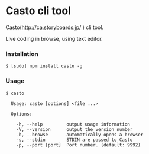 Casto cli tool
================

Casto(http://ca.storyboards.jp/ ) cli tool.

Live coding in browse, using text editor.

### Installation

```
$ [sudo] npm install casto -g
```

### Usage

```
$ casto

  Usage: casto [options] <file ...>

  Options:

    -h, --help         output usage information
    -V, --version      output the version number
    -b, --browse       automatically opens a browser
    -s, --stdin        STDIN are passed to Casto
    -p, --port [port]  Port number. (default: 9992)
```

